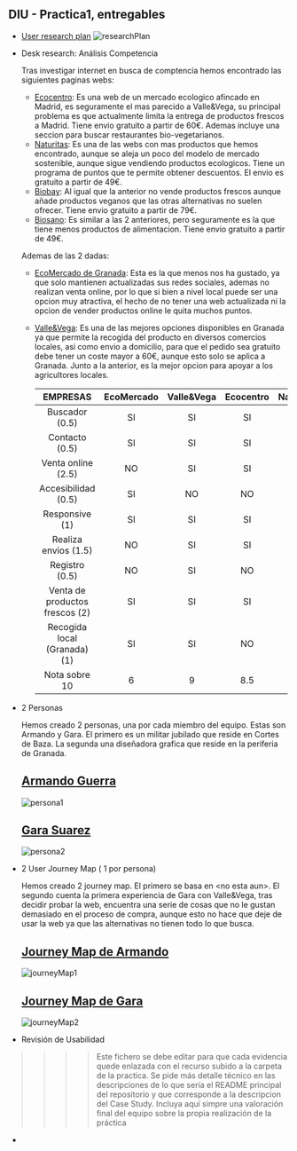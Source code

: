 ## DIU - Practica1, entregables

- [User research plan](https://github.com/AlexMr08/UX_CaseStudy/blob/master/P1/researchPlan.pdf)
  ![researchPlan](researchPlan.png)

- Desk research: Análisis Competencia

  Tras investigar internet en busca de comptencia hemos encontrado las siguientes paginas webs:
  - [Ecocentro](https://www.ecocentro.es/tienda/): Es una web de un mercado ecologico afincado en Madrid, es seguramente el mas parecido a Valle&Vega, su principal problema es que actualmente limita la entrega de productos frescos a Madrid. Tiene envio gratuito a partir de 60€. Ademas incluye una seccion para buscar restaurantes bio-vegetarianos.
  - [Naturitas](https://www.naturitas.es/): Es una de las webs con mas productos que hemos encontrado, aunque se aleja un poco del modelo de mercado sostenible, aunque sigue vendiendo productos ecologicos. Tiene un programa de puntos que te permite obtener descuentos. El envio es gratuito a partir de 49€.
  - [Biobay](https://biobay.es/): Al igual que la anterior no vende productos frescos aunque añade productos veganos que las otras alternativas no suelen ofrecer. Tiene envio gratuito a partir de 79€.
  - [Biosano](https://biobay.es/): Es similar a las 2 anteriores, pero seguramente es la que tiene menos productos de alimentacion. Tiene envio gratuito a partir de 49€.
  
  Ademas de las 2 dadas:
  - [EcoMercado de Granada](https://ecomercadogranada.org/): Esta es la que menos nos ha gustado, ya que solo mantienen actualizadas sus redes sociales, ademas no realizan venta online, por lo que si bien a nivel local puede ser una opcion muy atractiva, el hecho de no tener una web actualizada ni la opcion de vender productos online le quita muchos puntos.
  - [Valle&Vega](https://valleyvega.org/): Es una de las mejores opciones disponibles en Granada ya que permite la recogida del producto en diversos comercios locales, asi como envio a domicilio, para que el pedido sea gratuito debe tener un coste mayor a 60€, aunque esto solo se aplica a Granada. Junto a la anterior, es la mejor opcion para apoyar a los agricultores locales.

    |EMPRESAS                             | EcoMercado      | Valle&Vega | Ecocentro     | Naturitas   | Biobay      | Biosano  |
    | :------:                            | :------:        | :------:   |  :------:     | :------:    |  :------:   | :------: |
    | Buscador (0.5)                      | SI              |  SI        |     SI        | SI          | SI          | SI       |
    | Contacto (0.5)                      | SI              |  SI        |     SI        | SI          | SI          | SI       |
    | Venta online (2.5)                  | NO              |  SI        |     SI        | SI          | SI          | SI       |
    | Accesibilidad (0.5)                 | SI              |  NO        |     NO        | NO          | NO          | NO       |
    | Responsive (1)                      | SI              |  SI        |     SI        | SI          | SI          | SI       |
    | Realiza envios (1.5)                | NO              |  SI        |     SI        | SI          | SI          | SI       |
    | Registro (0.5)                      | NO              |  SI        |     NO        | SI          | NO          | SI       |
    | Venta de productos frescos (2)      | SI              |  SI        |     SI        | NO          | NO          | NO       |
    | Recogida local (Granada) (1)        | SI              |  SI        |     NO        | NO          | NO          | NO       |
    | Nota sobre 10                       | 6               |  9         |     8.5       |  6          | 6           | 6        | 

- 2 Personas

  Hemos creado 2 personas, una por cada miembro del equipo. Estas son Armando y Gara. El primero es un militar jubilado que reside en Cortes de Baza. La segunda una diseñadora grafica que reside en la periferia de Granada.
  
  ## [Armando Guerra](https://github.com/AlexMr08/UX_CaseStudy/blob/master/P1/persona1.pdf)
  ![persona1](persona1.png)
  
  ## [Gara Suarez](https://github.com/AlexMr08/UX_CaseStudy/blob/master/P1/persona2.pdf)
  ![persona2](persona2.png)
  
- 2 User Journey Map  ( 1 por persona)

  Hemos creado 2 journey map. El primero se basa en \<no esta aun\>. El segundo cuenta la primera experiencia de Gara con Valle&Vega, tras decidir probar la web, encuentra una serie de cosas que no le gustan demasiado en el proceso de compra, aunque esto no hace que deje de usar la web ya que las alternativas no tienen todo lo que busca.

  ## [Journey Map de Armando](https://github.com/AlexMr08/UX_CaseStudy/blob/master/P1/journeyMap1.pdf)
  ![journeyMap1](journeyMap1.png)

  ## [Journey Map de Gara](https://github.com/AlexMr08/UX_CaseStudy/blob/master/P1/journeyMap2.pdf)
  ![journeyMap2](journeyMap2.png)
  
- Revisión de Usabilidad 


>>>> Este fichero se debe editar para que cada evidencia quede enlazada con el recurso subido a la carpeta de la practica. Se pide más detalle técnico en las descripciones de lo que sería el README principal del repositorio y que corresponde a la descripcion del Case Study.
>>>> Incluya aquí simpre una valoración final del equipo sobre la propia realización de la práctica

- 
